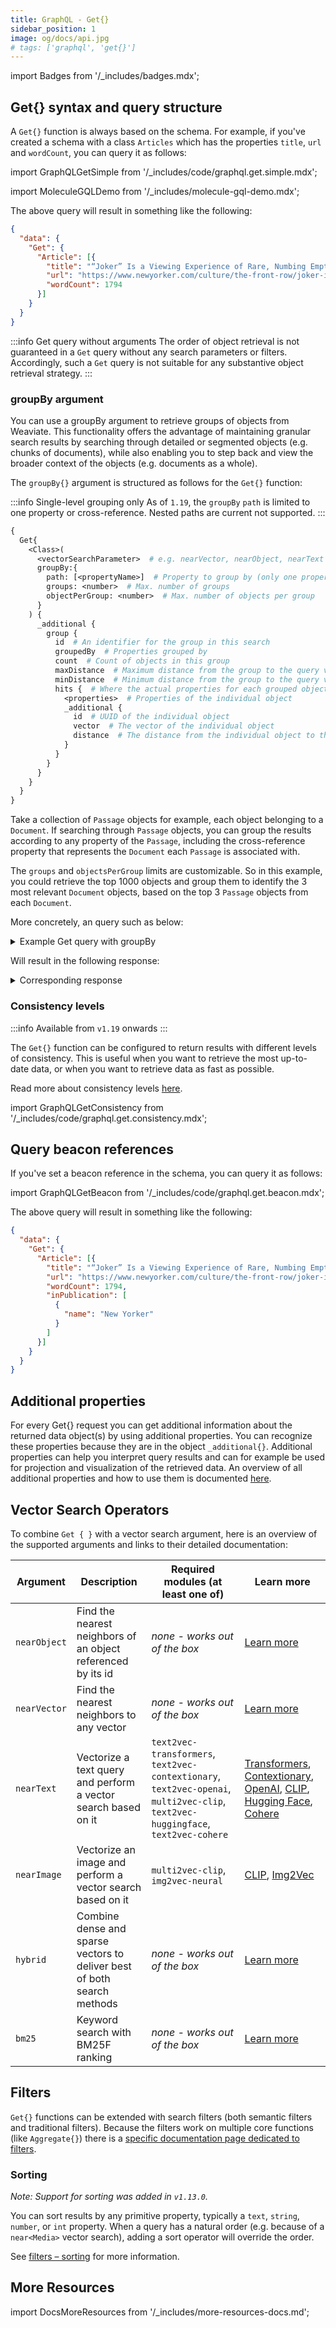 ```yaml
---
title: GraphQL - Get{}
sidebar_position: 1
image: og/docs/api.jpg
# tags: ['graphql', 'get{}']
---
```

import Badges from '/_includes/badges.mdx';

<Badges/>

## Get{} syntax and query structure

A `Get{}` function is always based on the schema. For example, if you've created a schema with a class `Articles` which has the properties `title`, `url` and `wordCount`, you can query it as follows:

import GraphQLGetSimple from '/_includes/code/graphql.get.simple.mdx';

<GraphQLGetSimple/>

import MoleculeGQLDemo from '/_includes/molecule-gql-demo.mdx';

<MoleculeGQLDemo query='%7B%0D%0A++Get+%7B%0D%0A++++Article+%7B%0D%0A++++++title%0D%0A++++++url%0D%0A++++++wordCount%0D%0A++++%7D%0D%0A++%7D%0D%0A%7D'/>

The above query will result in something like the following:

```json
{
  "data": {
    "Get": {
      "Article": [{
        "title": "“Joker” Is a Viewing Experience of Rare, Numbing Emptiness",
        "url": "https://www.newyorker.com/culture/the-front-row/joker-is-a-viewing-experience-of-rare-numbing-emptiness",
        "wordCount": 1794
      }]
    }
  }
}
```

:::info Get query without arguments
The order of object retrieval is not guaranteed in a `Get` query without any search parameters or filters. Accordingly, such a `Get` query is not suitable for any substantive object retrieval strategy.
:::

### groupBy argument

You can use a groupBy argument to retrieve groups of objects from Weaviate. This functionality offers the advantage of maintaining granular search results by searching through detailed or segmented objects (e.g. chunks of documents), while also enabling you to step back and view the broader context of the objects (e.g. documents as a whole).

The `groupBy{}` argument is structured as follows for the `Get{}` function:

:::info Single-level grouping only
As of `1.19`, the `groupBy` `path` is limited to one property or cross-reference. Nested paths are current not supported.
:::

```graphql
{
  Get{
    <Class>(
      <vectorSearchParameter>  # e.g. nearVector, nearObject, nearText
      groupBy:{
        path: [<propertyName>]  # Property to group by (only one property or cross-reference)
        groups: <number>  # Max. number of groups
        objectPerGroup: <number>  # Max. number of objects per group
      }
    ) {
      _additional {
        group {
          id  # An identifier for the group in this search
          groupedBy  # Properties grouped by
          count  # Count of objects in this group
          maxDistance  # Maximum distance from the group to the query vector
          minDistance  # Minimum distance from the group to the query vector
          hits {  # Where the actual properties for each grouped objects will be
            <properties>  # Properties of the individual object
            _additional {
              id  # UUID of the individual object
              vector  # The vector of the individual object
              distance  # The distance from the individual object to the query vector
            }
          }
        }
      }
    }
  }
}
```

Take a collection of `Passage` objects for example, each object belonging to a `Document`. If searching through `Passage` objects, you can group the results according to any property of the `Passage`, including the cross-reference property that represents the `Document` each `Passage` is associated with.

The `groups` and `objectsPerGroup` limits are customizable. So in this example, you could retrieve the top 1000 objects and group them to identify the 3 most relevant `Document` objects, based on the top 3 `Passage` objects from each `Document`.

More concretely, an query such as below:

<details>
  <summary>Example Get query with groupBy</summary>

```graphql
{
  Get{
    Passage(
      limit: 100
      nearObject:{
        id: "00000000-0000-0000-0000-000000000001"
      }
      groupBy:{
        path:["content"]
        groups:2
        objectsPerGroup:2
      }
    ){
      _additional{
        id
        group{
          id
          count
          groupedBy{ value path }
          maxDistance
          minDistance
          hits{
            content
            ofDocument {
              ... on Document{
                _additional{
                  id
                }
              }
            }
            _additional{
              id
              distance
            }
          }
        }
      }
    }
  }
}
```

</details>

Will result in the following response:

<details>
  <summary>Corresponding response</summary>

```json
{
  "data": {
    "Get": {
      "Passage": [
        {
          "_additional": {
            "group": {
              "count": 1,
              "groupedBy": {
                "path": [
                  "content"
                ],
                "value": "Content of passage 1"
              },
              "hits": [
                {
                  "_additional": {
                    "distance": 0,
                    "id": "00000000-0000-0000-0000-000000000001"
                  },
                  "content": "Content of passage 1",
                  "ofDocument": [
                    {
                      "_additional": {
                        "id": "00000000-0000-0000-0000-000000000011"
                      }
                    }
                  ]
                }
              ],
              "id": 0,
              "maxDistance": 0,
              "minDistance": 0
            },
            "id": "00000000-0000-0000-0000-000000000001"
          }
        },
        {
          "_additional": {
            "group": {
              "count": 1,
              "groupedBy": {
                "path": [
                  "content"
                ],
                "value": "Content of passage 2"
              },
              "hits": [
                {
                  "_additional": {
                    "distance": 0.00078231096,
                    "id": "00000000-0000-0000-0000-000000000002"
                  },
                  "content": "Content of passage 2",
                  "ofDocument": [
                    {
                      "_additional": {
                        "id": "00000000-0000-0000-0000-000000000011"
                      }
                    }
                  ]
                }
              ],
              "id": 1,
              "maxDistance": 0.00078231096,
              "minDistance": 0.00078231096
            },
            "id": "00000000-0000-0000-0000-000000000002"
          }
        }
      ]
    }
  }
}
```

</details>

### Consistency levels

:::info Available from `v1.19` onwards
:::

The `Get{}` function can be configured to return results with different levels of consistency. This is useful when you want to retrieve the most up-to-date data, or when you want to retrieve data as fast as possible.

Read more about consistency levels [here](../../concepts/replication-architecture/consistency.md).

import GraphQLGetConsistency from '/_includes/code/graphql.get.consistency.mdx';

<GraphQLGetConsistency/>

## Query beacon references

If you've set a beacon reference in the schema, you can query it as follows:

import GraphQLGetBeacon from '/_includes/code/graphql.get.beacon.mdx';

<GraphQLGetBeacon/>

<MoleculeGQLDemo query='%7B%0D%0A++Get+%7B%0D%0A++++Article+%7B%0D%0A++++++title%0D%0A++++++url%0D%0A++++++wordCount%0D%0A++++++inPublication+%7B+++++++++++%23+the+reference%0D%0A++++++++...+on+Publication+%7B++++%23+you+always+set+the+destination+class%0D%0A++++++++++name++++++++++++++++++%23+the+property+related+to+target+class%0D%0A++++++++%7D%0D%0A++++++%7D%0D%0A++++%7D%0D%0A++%7D%0D%0A%7D'/>

The above query will result in something like the following:

```json
{
  "data": {
    "Get": {
      "Article": [{
        "title": "“Joker” Is a Viewing Experience of Rare, Numbing Emptiness",
        "url": "https://www.newyorker.com/culture/the-front-row/joker-is-a-viewing-experience-of-rare-numbing-emptiness",
        "wordCount": 1794,
        "inPublication": [
          {
            "name": "New Yorker"
          }
        ]
      }]
    }
  }
}
```

## Additional properties

For every Get{} request you can get additional information about the returned data object(s) by using additional properties. You can recognize these properties because they are in the object `_additional{}`. Additional properties can help you interpret query results and can for example be used for projection and visualization of the retrieved data. An overview of all additional properties and how to use them is documented [here](./additional-properties.md).

## Vector Search Operators

To combine `Get { }` with a vector search argument, here is an overview of the supported arguments and links to their detailed documentation:

| Argument | Description | Required modules (at least one of) | Learn more |
| --- | --- | --- | --- |
| `nearObject` | Find the nearest neighbors of an object referenced by its id | *none - works out of the box* | [Learn more](./vector-search-parameters.md#nearobject) |
| `nearVector` | Find the nearest neighbors to any vector | *none - works out of the box* | [Learn more](./vector-search-parameters.md#nearvector) |
| `nearText` | Vectorize a text query and perform a vector search based on it | `text2vec-transformers`, `text2vec-contextionary`, `text2vec-openai`, `multi2vec-clip`, `text2vec-huggingface`, `text2vec-cohere` | [Transformers](/developers/weaviate/modules/retriever-vectorizer-modules/text2vec-transformers.md#how-to-use), [Contextionary](/developers/weaviate/modules/retriever-vectorizer-modules/text2vec-contextionary.md#how-to-use), [OpenAI](/developers/weaviate/modules/retriever-vectorizer-modules/text2vec-openai.md#how-to-use), [CLIP](/developers/weaviate/modules/retriever-vectorizer-modules/multi2vec-clip.md#how-to-use), [Hugging Face](/developers/weaviate/modules/retriever-vectorizer-modules/text2vec-huggingface.md#how-to-use), [Cohere](/developers/weaviate/modules/retriever-vectorizer-modules/text2vec-cohere.md#how-to-use) |
| `nearImage` | Vectorize an image and perform a vector search based on it | `multi2vec-clip`, `img2vec-neural` | [CLIP](/developers/weaviate/modules/retriever-vectorizer-modules/multi2vec-clip.md#neartext), [Img2Vec](/developers/weaviate/modules/retriever-vectorizer-modules/img2vec-neural.md#nearimage-search) |
| `hybrid` | Combine dense and sparse vectors to deliver best of both search methods |   *none - works out of the box* | [Learn more](../graphql/vector-search-parameters.md#hybrid) |
| `bm25`   | Keyword search with BM25F ranking  | *none - works out of the box* | [Learn more](../graphql/vector-search-parameters.md#bm25) |

## Filters

`Get{}` functions can be extended with search filters (both semantic filters and traditional filters). Because the filters work on multiple core functions (like `Aggregate{}`) there is a [specific documentation page dedicated to filters](filters.md).

### Sorting

*Note: Support for sorting was added in `v1.13.0`.*

You can sort results by any primitive property, typically a `text`, `string`,
`number`, or `int` property. When a query has a natural order (e.g. because of a
`near<Media>` vector search), adding a sort operator will override the order.

See [filters – sorting](./filters.md#sorting) for more information.

## More Resources

import DocsMoreResources from '/_includes/more-resources-docs.md';

<DocsMoreResources />

